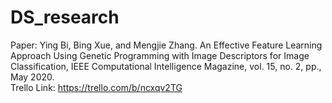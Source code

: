 # DS_research
Paper: Ying Bi, Bing Xue, and Mengjie Zhang. An Effective Feature Learning Approach Using Genetic Programming with Image Descriptors for Image Classification, IEEE Computational Intelligence Magazine, vol. 15, no. 2, pp., May 2020.\
Trello Link: https://trello.com/b/ncxqv2TG
